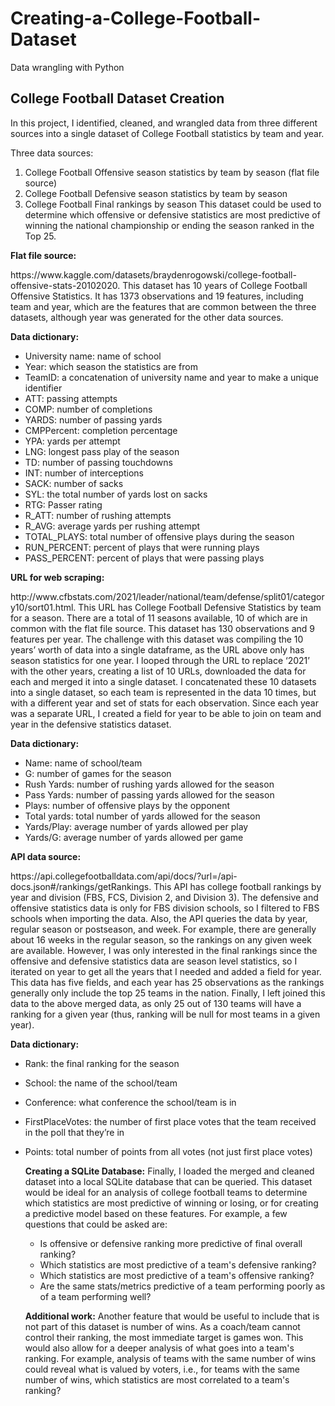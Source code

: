# Creating-a-College-Football-Dataset
Data wrangling with Python

<h2>College Football Dataset Creation</h2>
  
  <p> In this project, I identified, cleaned, and wrangled data from three different sources into a single dataset of College Football statistics by team and year. </p>
  
  Three data sources:
1.	College Football Offensive season statistics by team by season (flat file source)
2.	College Football Defensive season statistics by team by season
3.	College Football Final rankings by season
This dataset could be used to determine which offensive or defensive statistics are most predictive of winning the national championship or ending the season ranked in the Top 25.

<b>Flat file source:</b>
<p> https://www.kaggle.com/datasets/braydenrogowski/college-football-offensive-stats-20102020.  
This dataset has 10 years of College Football Offensive Statistics.  It has 1373 observations and 19 features, including team and year, which are the features that are common between the three datasets, although year was generated for the other data sources.</p>

<b>Data dictionary:</b>
- University name: name of school
- Year: which season the statistics are from
- TeamID: a concatenation of university name and year to make a unique identifier
- ATT: passing attempts
- COMP: number of completions
- YARDS: number of passing yards
- CMPPercent: completion percentage
- YPA: yards per attempt
- LNG: longest pass play of the season
- TD: number of passing touchdowns
- INT: number of interceptions
- SACK: number of sacks
- SYL: the total number of yards lost on sacks
- RTG: Passer rating
- R_ATT: number of rushing attempts
- R_AVG: average yards per rushing attempt
- TOTAL_PLAYS: total number of offensive plays during the season
- RUN_PERCENT: percent of plays that were running plays
- PASS_PERCENT: percent of plays that were passing plays

<b>URL for web scraping:</b>
<p>http://www.cfbstats.com/2021/leader/national/team/defense/split01/category10/sort01.html.  
This URL has College Football Defensive Statistics by team for a season. There are a total of 11 seasons available, 10 of which are in common with the flat file source.  This dataset has 130 observations and 9 features per year.  The challenge with this dataset was compiling the 10 years’ worth of data into a single dataframe, as the URL above only has season statistics for one year.  I looped through the URL to replace ‘2021’ with the other years, creating a list of 10 URLs,  downloaded the data for each and merged it into a single dataset.  I concatenated these 10 datasets into a single dataset, so each team is represented in the data 10 times, but with a different year and set of stats for each observation.  Since each year was a separate URL, I created a field for year to be able to join on team and year in the defensive statistics dataset.  
  
<b>Data dictionary:</b>
- Name: name of school/team
- G: number of games for the season
- Rush Yards: number of rushing yards allowed for the season
- Pass Yards: number of passing yards allowed for the season
- Plays: number of offensive plays by the opponent
- Total yards: total number of yards allowed for the season
- Yards/Play: average number of yards allowed per play
- Yards/G: average number of yards allowed per game
  
<b>API data source:</b>
<p>https://api.collegefootballdata.com/api/docs/?url=/api-docs.json#/rankings/getRankings.  This API has college football rankings by year and division (FBS, FCS, Division 2, and Division 3).  The defensive and offensive statistics data is only for FBS division schools, so I filtered to FBS schools when importing the data.  Also, the API queries the data by year, regular season or postseason, and week.  For example, there are generally about 16 weeks in the regular season, so the rankings on any given week are available.  However, I was only interested in the final rankings since the offensive and defensive statistics data are season level statistics, so I iterated on year to get all the years that I needed and added a field for year.  This data has five fields, and each year has 25 observations as the rankings generally only include the top 25 teams in the nation.  Finally, I left joined this data to the above merged data, as only 25 out of 130 teams will have a ranking for a given year (thus, ranking will be null for most teams in a given year).

  <b>Data dictionary:</b>
- Rank: the final ranking for the season
- School: the name of the school/team
- Conference: what conference the school/team is in
- FirstPlaceVotes: the number of first place votes that the team received in the poll that they’re in
- Points: total number of points from all votes (not just first place votes)
  
  <b>Creating a SQLite Database:</b>
Finally, I loaded the merged and cleaned dataset into a local SQLite database that can be queried. This dataset would be ideal for an analysis of college football teams to determine which statistics are most predictive of winning or losing, or for creating a predictive model based on these features.  For example, a few questions that could be asked are:
  - Is offensive or defensive ranking more predictive of final overall ranking?
  - Which statistics are most predictive of a team's defensive ranking?
  - Which statistics are most predictive of a team's offensive ranking?
  - Are the same stats/metrics predictive of a team performing poorly as of a team performing well?
  
  <b>Additional work:</b> 
Another feature that would be useful to include that is not part of this dataset is number of wins.  As a coach/team cannot control their ranking, the most immediate target is games won.  This would also allow for a deeper analysis of what goes into a team's ranking.  For example, analysis of teams with the same number of wins could reveal what is valued by voters, i.e., for teams with the same number of wins, which statistics are most correlated to a team's ranking?


